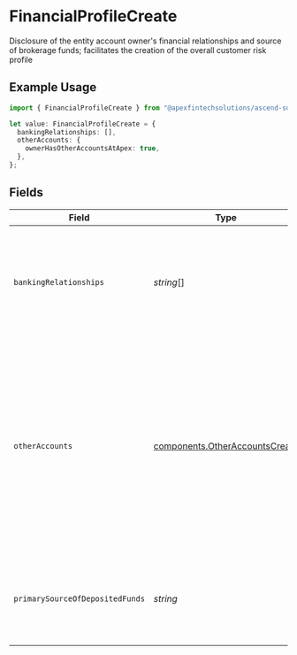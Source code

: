# FinancialProfileCreate

Disclosure of the entity account owner's financial relationships and source of brokerage funds; facilitates the creation of the overall customer risk profile

## Example Usage

```typescript
import { FinancialProfileCreate } from "@apexfintechsolutions/ascend-sdk/models/components";

let value: FinancialProfileCreate = {
  bankingRelationships: [],
  otherAccounts: {
    ownerHasOtherAccountsAtApex: true,
  },
};
```

## Fields

| Field                                                                                                                                                                          | Type                                                                                                                                                                           | Required                                                                                                                                                                       | Description                                                                                                                                                                    | Example                                                                                                                                                                        |
| ------------------------------------------------------------------------------------------------------------------------------------------------------------------------------ | ------------------------------------------------------------------------------------------------------------------------------------------------------------------------------ | ------------------------------------------------------------------------------------------------------------------------------------------------------------------------------ | ------------------------------------------------------------------------------------------------------------------------------------------------------------------------------ | ------------------------------------------------------------------------------------------------------------------------------------------------------------------------------ |
| `bankingRelationships`                                                                                                                                                         | *string*[]                                                                                                                                                                     | :heavy_check_mark:                                                                                                                                                             | Bank names with whom the entity maintains a relationship with (e.g., accounts held with the bank)                                                                              |                                                                                                                                                                                |
| `otherAccounts`                                                                                                                                                                | [components.OtherAccountsCreate](../../models/components/otheraccountscreate.md)                                                                                               | :heavy_check_mark:                                                                                                                                                             | A customer-disclosed list of other Apex-held accounts owned by the Entity applicant at the time of this account's application; expressed as zero, one, or many account numbers |                                                                                                                                                                                |
| `primarySourceOfDepositedFunds`                                                                                                                                                | *string*                                                                                                                                                                       | :heavy_minus_sign:                                                                                                                                                             | The primary source of funds that will be deposited to this account                                                                                                             | Corporate Income                                                                                                                                                               |